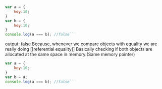 
```js
var a = {
	key:10;
}
var b = { 
	key:10;
}
console.log(a === b); //false```

```
output: false
Because, whenever we compare objects with equality we are really doing [[referential equality]]
Basically checking if both objects are allocated at the same space in memory.(Same memory pointer)


```js
var a = {
	key:10;
}
var b = a;
console.log(a === b); //false```
